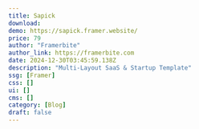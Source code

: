 ```yaml
---
title: Sapick
download:
demo: https://sapick.framer.website/
price: 79
author: "Framerbite"
author_link: https://framerbite.com
date: 2024-12-30T03:45:59.138Z
description: "Multi-Layout SaaS & Startup Template"
ssg: [Framer]
css: []
ui: []
cms: []
category: [Blog]
draft: false
---
```

